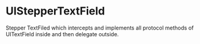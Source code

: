 # UIStepperTextField
Stepper TextFiled which intercepts and implements all protocol methods of UITextField inside and then delegate
outside.
